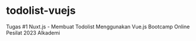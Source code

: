 # todolist-vuejs
Tugas #1 Nuxt.js - Membuat Todolist Menggunakan Vue.js Bootcamp Online Pesilat 2023 Alkademi 
